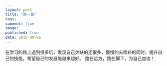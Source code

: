 ```yaml
---
layout: post
title: "第一篇"
tags:
comment: true
image: 
published: true
date: 2016-09-06
---
```


在学习的路上遇到很多坑，发现自己欠缺的还很多，慢慢的去修补的同时，提升自己的技能，希望自己的发展能越来越好。
路在远方，路在脚下，为自己加油！
